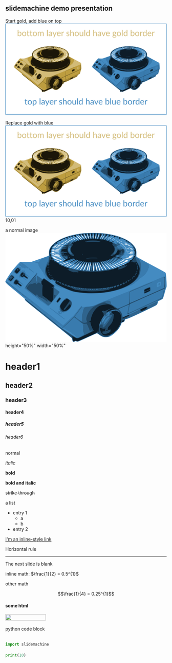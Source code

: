 
## slidemachine demo presentation

>>>

Start gold, add blue on top
![sm.inkscape](demo.svg)

>>>>

Replace gold with blue
![sm.inkscape](demo.svg) 10,01

>>>>

a normal image
![sm.image](../graphics/slidemachine_blue.png) height="50%" width="50%"

>>>>

# header1
## header2
### header3
#### header4
##### header5
###### header6

>>>>

normal

*italic*

**bold**

**__bold and italic__**

~~strike through~~

>>>>

a list
+ entry 1
    + a
    + b
+ entry 2

>>>>

[I'm an inline-style link](https://www.google.com)

>>>>

Horizontal rule

---

>>>>

The next slide is blank

>>>>

>>>>

inline math: $\frac{1}{2} = 0.5^{1}$

other math

$$\frac{1}{4} = 0.25^{1}$$

>>>>

<h4>some html</h4>
<img src="https://github.com/harmsm/slidemachine/blob/master/graphics/slidemachine_blue.png" height="50%" width="50%"/>

>>>>

python code block

```python

import slidemachine

print(10)

```
